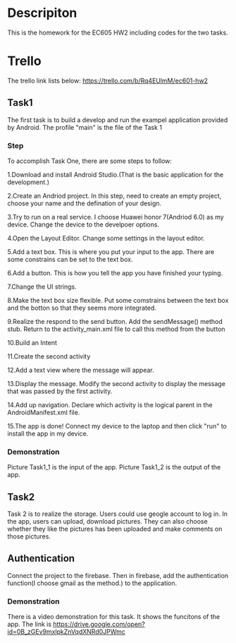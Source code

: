 # Descripiton
This is the homework for the EC605 HW2 including codes for the two tasks.

# Trello
The trello link lists below:
https://trello.com/b/Rq4EUlmM/ec601-hw2

## Task1
The first task is to build a develop and run the exampel application provided by Android. The profile "main" is the file of the Task 1

### Step
To accomplish Task One, there are some steps to follow:

1.Download and install Android Studio.(That is the basic application for the development.)

2.Create an Andriod project. In this step, need to create an empty project, choose your name and the defination of your design.

3.Try to run on a real service. I choose Huawei honor 7(Andriod 6.0) as my device. Change the device to the develpoer options.

4.Open the Layout Editor. Change some settings in the layout editor.

5.Add a text box. This is where you put your input to the app. There are some constrains can be set to the text box.

6.Add a button. This is how you tell the app you have finished your typing.

7.Change the UI strings.

8.Make the text box size flexible. Put some comstrains between the text box and the botton so that they seems more integrated.

9.Realize the respond to the send button. Add the sendMessage() method stub.  Return to the activity_main.xml file to call this method from the button

10.Build an Intent

11.Create the second activity

12.Add a text view where the message will appear.

13.Display the message. Modify the second activity to display the message that was passed by the first activity.

14.Add up navigation. Declare which activity is the logical parent in the AndroidManifest.xml file.

15.The app is done! Connect my device to the laptop and then click "run" to install the app in my device.

### Demonstration
Picture Task1_1 is the input of the app.
Picture Task1_2 is the output of the app.

## Task2
Task 2 is to realize the storage. Users could use geogle account to log in. In the app, users can upload, download pictures. They can also choose whether they like the pictures has been uploaded and make comments on those pictures.

## Authentication

Connect the project to the firebase. Then in firebase, add the authentication function(I choose gmail as the method.) to the application.

### Demonstration
There is a video demonstration for this task. It shows the funcitons of the app.
The link is https://drive.google.com/open?id=0B_zGEv9mxlpkZnVqdXNRd0JPWmc



